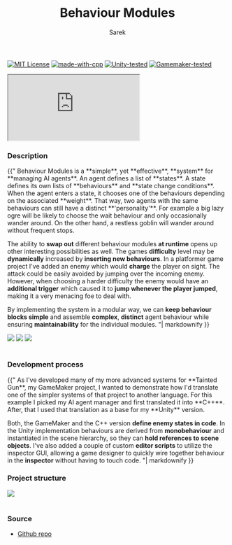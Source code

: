 ﻿---
title: Behaviour Modules
author: Sarek
layout: page
---
[![MIT License](https://img.shields.io/badge/License-MIT-green.svg)](LICENSE)
[![made-with-cpp](https://img.shields.io/badge/C%2B%2B17-green?style=flat&label=Made%20with)](https://learn.microsoft.com/en-us/cpp/cpp/welcome-back-to-cpp-modern-cpp)
[![Unity-tested](https://img.shields.io/badge/Made%20with-Unity%20-%23000000.svg?&logo=unity)](https://unity.com)
[![Gamemaker-tested](https://img.shields.io/badge/GameMaker-orange?style=flat&logo=gamemaker&label=Made%20with)](https://gamemaker.io)

<iframe src="https://www.youtube.com/embed/t8RM2XKsNJE?si=jzgxTqzDQPRjHGed" allow="autoplay; encrypted-media; fullscreen;"></iframe>
<br>

### Description
<div class="blockText"> {{"
Behaviour Modules is a **simple**, yet **effective**, **system** for **managing AI agents**.
An agent defines a list of **states**. A state defines its own lists of **behaviours** and **state change conditions**.
When the agent enters a state, it chooses one of the behaviours depending on the associated **weight**.
That way, two agents with the same behaviours can still have a distinct **'personality'**. For example a big lazy ogre
will be likely to choose the wait behaviour and only occasionally wander around. On the other hand, a restless goblin
will wander around without frequent stops.

The ability to **swap out** different behaviour modules **at runtime** opens up other interesting possibilities as well.
The games **difficulty** level may be **dynamically** increased by **inserting new behaviours**. In a platformer game project I've
added an enemy which would **charge** the player on sight. The attack could be easily avoided by jumping over the incoming
enemy. However, when choosing a harder difficulty the enemy would have an **additional trigger** which caused it to **jump
whenever the player jumped**, making it a very menacing foe to deal with.

By implementing the system in a modular way, we can **keep behaviour blocks simple** and assemble **complex**, **distinct** agent
behaviour while ensuring **maintainability** for the individual modules.
"| markdownify }} </div>

<div class="screenshots">
    <img src="../../../assets/images/behaviour modules/screenshot1.png">
    <img src="../../../assets/images/behaviour modules/screenshot2.png">
    <img src="../../../assets/images/behaviour modules/screenshot3.png">
</div>
<br>

### Development process
<div class="blockText"> {{"
As I've developed many of my more advanced systems for **Tainted Gun**, my GameMaker project, I wanted to demonstrate how
I'd translate one of the simpler systems of that project to another language. For this example I picked my AI agent
manager and first translated it into **C++**. After, that I used that translation as a base for my **Unity** version.

Both, the GameMaker and the C++ version **define enemy states in code**. In the Unity implementation behaviours are derived
from **monobehaviour** and instantiated in the scene hierarchy, so they can **hold references to scene objects**. I've also added
a couple of custom **editor scripts** to utilize the inspector GUI, allowing a game designer to quickly wire together
behaviour in the **inspector** without having to touch code.
"| markdownify }} </div>

### Project structure
<div class="structure">
    <img src="../../../assets/images/behaviour modules/structure.png">
</div>
<br>

### Source
* [Github repo](https://github.com/sareklambert/behaviourModules)
